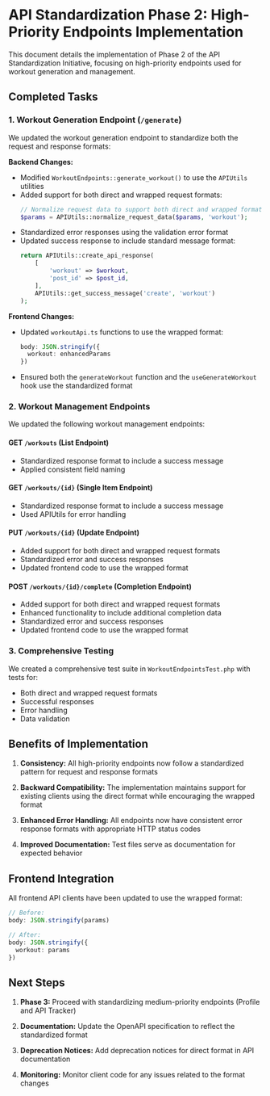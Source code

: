 # API Standardization Phase 2: High-Priority Endpoints Implementation

This document details the implementation of Phase 2 of the API Standardization Initiative, focusing on high-priority endpoints used for workout generation and management.

## Completed Tasks

### 1. Workout Generation Endpoint (`/generate`)

We updated the workout generation endpoint to standardize both the request and response formats:

**Backend Changes:**
- Modified `WorkoutEndpoints::generate_workout()` to use the `APIUtils` utilities
- Added support for both direct and wrapped request formats:
  ```php
  // Normalize request data to support both direct and wrapped formats
  $params = APIUtils::normalize_request_data($params, 'workout');
  ```
- Standardized error responses using the validation error format
- Updated success response to include standard message format:
  ```php
  return APIUtils::create_api_response(
      [
          'workout' => $workout,
          'post_id' => $post_id,
      ],
      APIUtils::get_success_message('create', 'workout')
  );
  ```

**Frontend Changes:**
- Updated `workoutApi.ts` functions to use the wrapped format:
  ```typescript
  body: JSON.stringify({
    workout: enhancedParams
  })
  ```
- Ensured both the `generateWorkout` function and the `useGenerateWorkout` hook use the standardized format

### 2. Workout Management Endpoints

We updated the following workout management endpoints:

#### GET `/workouts` (List Endpoint)
- Standardized response format to include a success message
- Applied consistent field naming

#### GET `/workouts/{id}` (Single Item Endpoint)
- Standardized response format to include a success message
- Used APIUtils for error handling

#### PUT `/workouts/{id}` (Update Endpoint)
- Added support for both direct and wrapped request formats
- Standardized error and success responses
- Updated frontend code to use the wrapped format

#### POST `/workouts/{id}/complete` (Completion Endpoint)
- Added support for both direct and wrapped request formats
- Enhanced functionality to include additional completion data
- Standardized error and success responses
- Updated frontend code to use the wrapped format

### 3. Comprehensive Testing

We created a comprehensive test suite in `WorkoutEndpointsTest.php` with tests for:
- Both direct and wrapped request formats
- Successful responses
- Error handling
- Data validation

## Benefits of Implementation

1. **Consistency:** All high-priority endpoints now follow a standardized pattern for request and response formats

2. **Backward Compatibility:** The implementation maintains support for existing clients using the direct format while encouraging the wrapped format

3. **Enhanced Error Handling:** All endpoints now have consistent error response formats with appropriate HTTP status codes

4. **Improved Documentation:** Test files serve as documentation for expected behavior

## Frontend Integration

All frontend API clients have been updated to use the wrapped format:

```typescript
// Before:
body: JSON.stringify(params)

// After:
body: JSON.stringify({
  workout: params
})
```

## Next Steps

1. **Phase 3:** Proceed with standardizing medium-priority endpoints (Profile and API Tracker)

2. **Documentation:** Update the OpenAPI specification to reflect the standardized format

3. **Deprecation Notices:** Add deprecation notices for direct format in API documentation

4. **Monitoring:** Monitor client code for any issues related to the format changes 